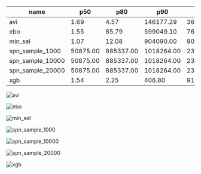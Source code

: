 | name | p50 | p80 | p90 | p99 |
| --- | --- | --- | --- | --- |
| avi | 1.69 | 4.57 | 146177.29 | 368925.47 |
| ebo | 1.55 | 85.79 | 599049.10 | 768023.07 |
| min_sel | 1.07 | 12.08 | 904090.00 | 904090.00 |
| spn_sample_1000 | 50875.00 | 885337.00 | 1018264.00 | 2387734.00 |
| spn_sample_10000 | 50875.00 | 885337.00 | 1018264.00 | 2387734.00 |
| spn_sample_20000 | 50875.00 | 885337.00 | 1018264.00 | 2387734.00 |
| xgb | 1.54 | 2.25 | 406.80 | 918.43 |

![avi](avi.png)

![ebo](ebo.png)

![min_sel](min_sel.png)

![spn_sample_1000](spn_sample_1000.png)

![spn_sample_10000](spn_sample_10000.png)

![spn_sample_20000](spn_sample_20000.png)

![xgb](xgb.png)

